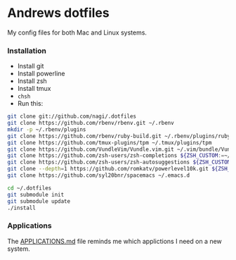 # Andrews dotfiles

My config files for both Mac and Linux systems.

### Installation
* Install git
* Install powerline
* Install zsh
* Install tmux
* `chsh`
* Run this:

``` sh
git clone git://github.com/nagi/.dotfiles
git clone https://github.com/rbenv/rbenv.git ~/.rbenv
mkdir -p ~/.rbenv/plugins
git clone https://github.com/rbenv/ruby-build.git ~/.rbenv/plugins/ruby-build
git clone https://github.com/tmux-plugins/tpm ~/.tmux/plugins/tpm
git clone https://github.com/VundleVim/Vundle.vim.git ~/.vim/bundle/Vundle.vim
git clone https://github.com/zsh-users/zsh-completions ${ZSH_CUSTOM:=~/.oh-my-zsh/custom}/plugins/zsh-completions
git clone https://github.com/zsh-users/zsh-autosuggestions ${ZSH_CUSTOM:-~/.oh-my-zsh/custom}/plugins/zsh-autosuggestions
git clone --depth=1 https://github.com/romkatv/powerlevel10k.git ${ZSH_CUSTOM:-$HOME/.oh-my-zsh/custom}/themes/powerlevel10k
git clone https://github.com/syl20bnr/spacemacs ~/.emacs.d

cd ~/.dotfiles
git submodule init
git submodule update
./install
```

### Applications

The [APPLICATIONS.md](./APPLICATIONS.md) file reminds me which applictions I need on a new system.
